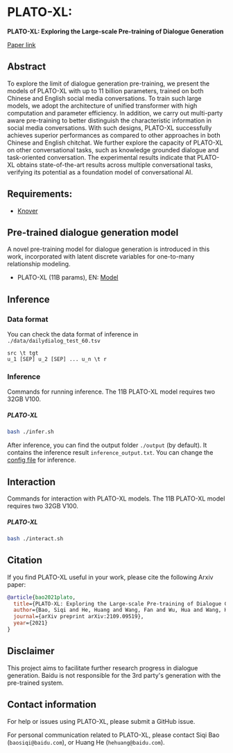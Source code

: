 # PLATO-XL: 
**PLATO-XL: Exploring the Large-scale Pre-training of Dialogue Generation**

[Paper link](https://arxiv.org/abs/2109.09519)

## Abstract
To explore the limit of dialogue generation pre-training, we present the models of PLATO-XL with up to 11 billion parameters, trained on both Chinese and English social media conversations. To train such large models, we adopt the architecture of unified transformer with high computation and parameter efficiency. In addition, we carry out multi-party aware pre-training to better distinguish the characteristic information in social media conversations. With such designs, PLATO-XL successfully achieves superior performances as compared to other approaches in both Chinese and English chitchat. We further explore the capacity of PLATO-XL on other conversational tasks, such as knowledge grounded dialogue and task-oriented conversation. The experimental results indicate that PLATO-XL obtains state-of-the-art results across multiple conversational tasks, verifying its potential as a foundation model of conversational AI.

## Requirements:
* [Knover](../..)

## Pre-trained dialogue generation model
A novel pre-training model for dialogue generation is introduced in this work, incorporated with latent discrete variables for one-to-many relationship modeling.

* PLATO-XL (11B params), EN: [Model](https://dialogue.bj.bcebos.com/Knover/PLATO-XL/11B.tar)

## Inference

### Data format
You can check the data format of inference in `./data/dailydialog_test_60.tsv`
```
src \t tgt
u_1 [SEP] u_2 [SEP] ... u_n \t r
```

### Inference
Commands for running inference. The 11B PLATO-XL model requires two 32GB V100.

##### **PLATO-XL**
```bash
bash ./infer.sh
```

After inference, you can find the output folder `./output` (by default). It contains the inference result `inference_output.txt`. You can change the [config file](infer.conf) for inference.

## Interaction
Commands for interaction with PLATO-XL models. The 11B PLATO-XL model requires two 32GB V100.

##### **PLATO-XL**
```bash
bash ./interact.sh
```

## Citation
If you find PLATO-XL useful in your work, please cite the following Arxiv paper:
```bibtex
@article{bao2021plato,
  title={PLATO-XL: Exploring the Large-scale Pre-training of Dialogue Generation},
  author={Bao, Siqi and He, Huang and Wang, Fan and Wu, Hua and Wang, Haifeng and Wu, Wenquan and Wu, Zhihua and Guo, Zhen and Lu, Hua and Huang, Xinxian and Tian, Xin and and Xu, Xinchao and Lin, Yingzhan and Niu, Zhengyu},
  journal={arXiv preprint arXiv:2109.09519},
  year={2021}
}
```

## Disclaimer
This project aims to facilitate further research progress in dialogue generation. Baidu is not responsible for the 3rd party's generation with the pre-trained system.

## Contact information
For help or issues using PLATO-XL, please submit a GitHub issue.

For personal communication related to PLATO-XL, please contact Siqi Bao (`baosiqi@baidu.com`), or Huang He (`hehuang@baidu.com`).
